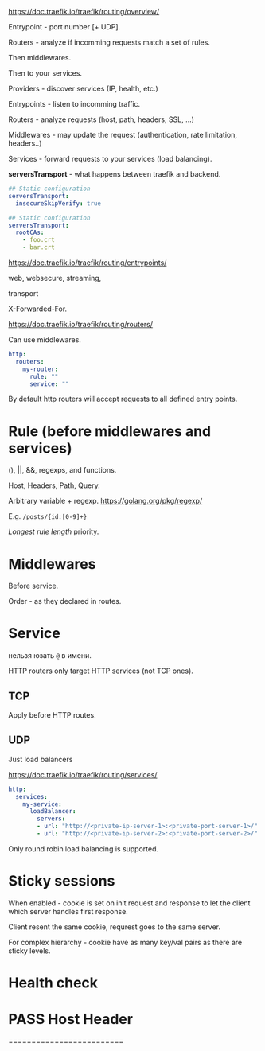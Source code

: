 https://doc.traefik.io/traefik/routing/overview/

Entrypoint - port number [+ UDP].

Routers - analyze if incomming requests match a set of rules.

Then middlewares.

Then to your services.

Providers - discover services (IP, health, etc.)

Entrypoints - listen to incomming traffic.

Routers - analyze requests (host, path, headers, SSL, ...)

Middlewares - may update the request (authentication, rate limitation, headers..)

Services - forward requests to your services (load balancing).


**serversTransport** - what happens between traefik and backend.

```yaml
## Static configuration
serversTransport:
  insecureSkipVerify: true

## Static configuration
serversTransport:
  rootCAs:
    - foo.crt
    - bar.crt
```

https://doc.traefik.io/traefik/routing/entrypoints/

web, websecure, streaming,

transport

X-Forwarded-For.

https://doc.traefik.io/traefik/routing/routers/

Can use middlewares.

```yaml
http:
  routers:
    my-router:
      rule: ""
      service: ""

```

By default http routers will accept requests to all defined entry points.

# Rule (before middlewares and services)

(), ||, &&, regexps, and functions.

Host, Headers, Path, Query.

Arbitrary variable + regexp.
https://golang.org/pkg/regexp/

E.g. `/posts/{id:[0-9]+}`

*Longest rule length*
priority.

# Middlewares

Before service.

Order - as they declared in routes.

# Service

нельзя юзать `@` в имени.

HTTP routers only target HTTP services (not TCP ones).

## TCP

Apply before HTTP routes.


## UDP

Just load balancers

https://doc.traefik.io/traefik/routing/services/


```yaml
http:
  services:
    my-service:
      loadBalancer:
        servers:
        - url: "http://<private-ip-server-1>:<private-port-server-1>/"
        - url: "http://<private-ip-server-2>:<private-port-server-2>/"
```

Only round robin load balancing is supported.

# Sticky sessions

When enabled - cookie is set on init request and response
to let the client which server handles first response.

Client resent the same cookie, requrest goes to the same server.

For complex hierarchy - cookie have as many key/val pairs as there are sticky levels.

# Health check

# PASS Host Header

=========================

















